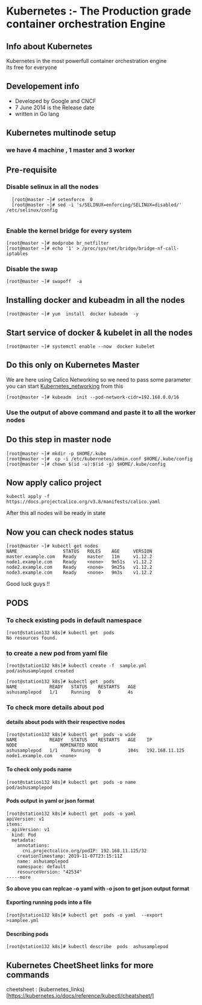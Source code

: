 # Kubernetes :- The Production grade container orchestration  Engine 
## Info about Kubernetes
Kubernetes in the most powerfull container orchestration engine <br/>
Its free for everyone <br/>
## Developement  info 
<ul>
	<li> Developed by Google and CNCF  </li>
	<li> 7 June 2014 is the Release date  </li>
	<li> written in Go lang  </li>
	
</ul>

## Kubernetes multinode setup 
###  we have 4 machine , 1 master and 3 worker
## Pre-requisite 

### Disable selinux in all the nodes

```
  [root@master ~]# setenforce  0
  [root@master ~]# sed -i 's/SELINUX=enforcing/SELINUX=disabled/'  /etc/selinux/config
  
 ```
 
 ### Enable the kernel bridge for every system
 ```
 [root@master ~]# modprobe br_netfilter
 [root@master ~]# echo '1' > /proc/sys/net/bridge/bridge-nf-call-iptables
 ```
 ### Disable the swap 
 ```
 [root@master ~]# swapoff  -a
 ```
 ## Installing  docker and kubeadm in all the nodes 
 ```
 [root@master ~]# yum  install  docker kubeadm  -y
 ```
 ## Start service of docker & kubelet in all the nodes 
 ```
 [root@master ~]# systemctl enable --now  docker kubelet
 ```
 ## Do this only on Kubernetes Master 
 We are here using Calico Networking so we need to pass some parameter 
 you can start [Kubernetes_networking](https://kubernetes.io/docs/setup/production-environment/tools/kubeadm/create-cluster-kubeadm/) from this  <br/>
 
```
[root@master ~]# kubeadm  init --pod-network-cidr=192.168.0.0/16
```
### Use the output of above command and paste it to all the worker nodes

## Do this step in master node 
```
[root@master ~]# mkdir -p $HOME/.kube
[root@master ~]#  cp -i /etc/kubernetes/admin.conf $HOME/.kube/config
[root@master ~]# chown $(id -u):$(id -g) $HOME/.kube/config
```

##  Now apply calico project 
```
kubectl apply -f https://docs.projectcalico.org/v3.8/manifests/calico.yaml
```
After this all nodes will be ready in state

## Now you can check nodes status
```
[root@master ~]# kubectl get nodes
NAME                 STATUS   ROLES    AGE     VERSION
master.example.com   Ready    master   11m     v1.12.2
node1.example.com    Ready    <none>   9m51s   v1.12.2
node2.example.com    Ready    <none>   9m25s   v1.12.2
node3.example.com    Ready    <none>   9m3s    v1.12.2
```

Good luck guys !!

##  PODS 

### To check existing pods in default namespace 
```
[root@station132 k8s]# kubectl get  pods
No resources found.
```

###  to create a new pod from yaml file 
```
[root@station132 k8s]# kubectl create -f  sample.yml 
pod/ashusamplepod created

[root@station132 k8s]# kubectl get  pods
NAME            READY   STATUS    RESTARTS   AGE
ashusamplepod   1/1     Running   0          4s

```

###  To check more details about pod

####  details about pods with their respective nodes 
```
[root@station132 k8s]# kubectl get  pods -o wide 
NAME            READY   STATUS    RESTARTS   AGE    IP               NODE                NOMINATED NODE
ashusamplepod   1/1     Running   0          104s   192.168.11.125   node1.example.com   <none>
```

####  To check only pods name 
```
[root@station132 k8s]# kubectl get  pods -o name
pod/ashusamplepod

```

####  Pods output in yaml or  json format 
```
[root@station132 k8s]# kubectl get  pods -o yaml 
apiVersion: v1
items:
- apiVersion: v1
  kind: Pod
  metadata:
    annotations:
      cni.projectcalico.org/podIP: 192.168.11.125/32
    creationTimestamp: 2019-11-07T23:15:11Z
    name: ashusamplepod
    namespace: default
    resourceVersion: "42534"
-----more
```
<b> So above you can replcae  -o yaml with -o json to get json output format </b>

####  Exporting  running pods into a file 

```
[root@station132 k8s]# kubectl get  pods -o yaml  --export    >samplee.yml
```

####  Describing  pods 

```
[root@station132 k8s]# kubectl describe  pods  ashusamplepod 
```

##  Kubernetes CheetSheet links for more commands 
cheetsheet : (kubernetes_links)[https://kubernetes.io/docs/reference/kubectl/cheatsheet/] <br/>
  
